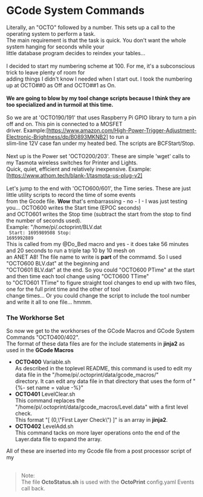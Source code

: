 # GCode System Commands #

Literally, an "OCTO" followed by a number. This sets up a call to the operating system to perform a task.<br>
The main requirement is that the task is quick. You don't want the whole system hanging for seconds while your<br>
little database program decides to reindex your tables...<br><br>
I decided to start my numbering scheme at 100. For me, it's a subconscious trick to leave plenty of room for<br>
adding things I didn't know I needed when I start out. I took the numbering up at OCTO##0 as Off and OCTO##1 as On.<br><br>
<b>We are going to blow by my tool change scripts because I think they are too specialized and in turmoil at this time.</b><br><br>
So we are at 'OCTO190/191' that uses Raspberry Pi GPIO library to turn a pin off and on. This pin is connected to a MOSFET<br>
driver. Example:[https://www.amazon.com/High-Power-Trigger-Adjustment-Electronic-Brightness/dp/B0893MKNB2] to run a<br>
slim-line 12V case fan under my heated bed. The scripts are BCFStart/Stop.<br><br>
Next up is the Power set 'OCTO200/203'. These are simple 'wget' calls to my Tasmota wireless switches for Printer and Lights.<br>
Quick, quiet, efficient and relatively inexpensive. Example:[https://www.athom.tech/blank-1/tasmota-us-plug-v2]<br><br>
Let's jump to the end with 'OCTO600/601', the Time series. These are just little utility scripts to record the time of some events<br>
from the Gcode file. <b>Wow</b> that's embarrassing - no - I - I was just testing you... OCTO600 writes the Start time (EPOC seconds)<br>
and OCTO601 writes the Stop time (subtract the start from the stop to find the number of seconds used).<br>
Example: "/home/pi/.octoprint/BLV.dat<br>
<code>
Start: 1695989508
Stop: 1695992889
</code><br>
This is called from my @Do_Bed macro and yes - it does take 56 minutes and 20 seconds to run a triple tap 10 by 10 mesh on<br>
an ANET A8! The file name to write is <b>part</b> of the commamd. So I used "OCTO600 BLV.dat" at the beginning and<br>
"OCTO601 BLV.dat" at the end. So you could "OCTO600 PTime" at the start and then time each tool change using "OCTO600 TTime"<br>
to "OCTO601 TTime" to figure straight tool changes to end up with two files, one for the full print time and the other of tool<br>
change times... Or you could change the script to include the tool number and write it all to one file... hmmm.<br>
### The Workhorse Set ###
So now we get to the workhorses of the GCode Macros and GCode System Commands "OCTO400/402".<br>
The format of these data files are for the include statements in <b>jinja2</b> as used in the <b>GCode Macros</b>
<ul>
  <li>
    <b>OCTO400</b> Variable.sh<br>
    As described in the toplevel README, this command is used to edit my data file in the "/home/pi/.octoprint/data/gcode_macros/"<br>
    directory. It can edit any data file in that directory that uses the form of "{%- set name = value -%}"
  </li>
  <li>
    <b>OCTO401</b> LevelClear.sh<br>
    This command replaces the "/home/pi/.octoprint/data/gcode_macros/Level.data" with a first level check.<br>
    This format "[ (0,\"First Layer Check\") ]" is an array in <b>jinja2</b>.
  </li>
  <li>
    <b>OCTO402</b> LevelAdd.sh<br>
    This command tacks on more layer operations onto the end of the Layer.data file to expand the array.
  </li>
</ul>
All of these are inserted into my Gcode file from a post processor script of my <br><br>

> Note: <br>
The file <b>OctoStatus.sh</b> is used with the <b>OctoPrint</b> config.yaml Events call back.
